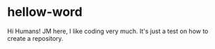 # hellow-word
Hi Humans!
JM here, I like coding very much.
It's just a test on how to create a repository.
